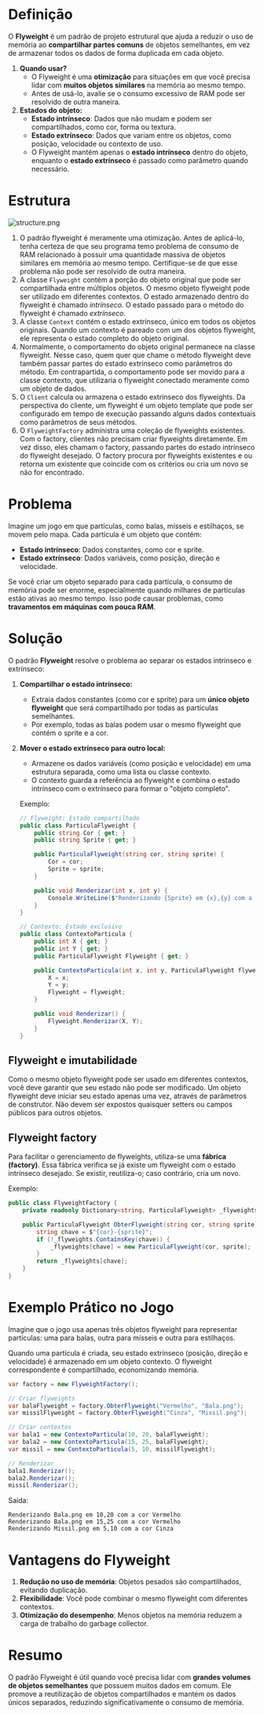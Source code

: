 # Definição

O **Flyweight** é um padrão de projeto estrutural que ajuda a reduzir o uso de memória ao **compartilhar partes comuns** de objetos semelhantes, em vez de armazenar todos os dados de forma duplicada em cada objeto.

1. **Quando usar?**
    - O Flyweight é uma **otimização** para situações em que você precisa lidar com **muitos objetos similares** na memória ao mesmo tempo.
    - Antes de usá-lo, avalie se o consumo excessivo de RAM pode ser resolvido de outra maneira.
2. **Estados do objeto:**
    - **Estado intrínseco**: Dados que não mudam e podem ser compartilhados, como cor, forma ou textura.
    - **Estado extrínseco**: Dados que variam entre os objetos, como posição, velocidade ou contexto de uso.
    - O Flyweight mantém apenas o **estado intrínseco** dentro do objeto, enquanto o **estado extrínseco** é passado como parâmetro quando necessário.

# Estrutura

![structure.png](https://github.com/oNicolasSB/DesignPatternsJava/blob/main/Flyweight/structure.png)

1. O padrão flyweight é meramente uma otimização. Antes de aplicá-lo, tenha certeza de que seu programa temo problema de consumo de RAM relacionado à possuir uma quantidade massiva de objetos similares em memória ao mesmo tempo. Certifique-se de que esse problema não pode ser resolvido de outra maneira.
2. A classe `Flyweight` contém a porção do objeto original que pode ser compartilhada entre múltiplos objetos. O mesmo objeto flyweight pode ser utilizado em diferentes contextos. O estado armazenado dentro do flyweight é chamado *intrínseco.* O estado passado para o método do flyweight é chamado *extrínseco.*
3. A classe `Context` contém o estado extrínseco, único em todos os objetos originais. Quando um contexto é pareado com um dos objetos flyweight, ele representa o estado completo do objeto original.
4. Normalmente, o comportamento do objeto original permanece na classe flyweight. Nesse caso, quem quer que chame o método flyweight deve também passar partes do estado extrínseco como parâmetros do método. Em contrapartida, o comportamento pode ser movido para a classe contexto, que utilizaria o flyweight conectado meramente como um objeto de dados.
5. O `Client` calcula ou armazena o estado extrínseco dos flyweights. Da perspectiva do cliente, um flyweight é um objeto template que pode ser configurado em tempo de execução passando alguns dados contextuais como parâmetros de seus métodos.
6. O `FlyweightFactory` administra uma coleção de flyweights existentes. Com o factory, clientes não precisam criar flyweights diretamente. Em vez disso, eles chamam o factory, passando partes do estado intrínseco do flyweight desejado. O factory procura por flyweights existentes e ou retorna um existente que coincide com os critérios ou cria um novo se não for encontrado.

# Problema

Imagine um jogo em que partículas, como balas, mísseis e estilhaços, se movem pelo mapa. Cada partícula é um objeto que contém:

- **Estado intrínseco**: Dados constantes, como cor e sprite.
- **Estado extrínseco**: Dados variáveis, como posição, direção e velocidade.

Se você criar um objeto separado para cada partícula, o consumo de memória pode ser enorme, especialmente quando milhares de partículas estão ativas ao mesmo tempo. Isso pode causar problemas, como **travamentos em máquinas com pouca RAM**.

# Solução

O padrão **Flyweight** resolve o problema ao separar os estados intrínseco e extrínseco:

1. **Compartilhar o estado intrínseco:**
    - Extraia dados constantes (como cor e sprite) para um **único objeto flyweight** que será compartilhado por todas as partículas semelhantes.
    - Por exemplo, todas as balas podem usar o mesmo flyweight que contém o sprite e a cor.
2. **Mover o estado extrínseco para outro local:**
    - Armazene os dados variáveis (como posição e velocidade) em uma estrutura separada, como uma lista ou classe contexto.
    - O contexto guarda a referência ao flyweight e combina o estado intrínseco com o extrínseco para formar o "objeto completo".
    
    Exemplo:
    
    ```csharp
    // Flyweight: Estado compartilhado
    public class ParticulaFlyweight {
        public string Cor { get; }
        public string Sprite { get; }
    
        public ParticulaFlyweight(string cor, string sprite) {
            Cor = cor;
            Sprite = sprite;
        }
    
        public void Renderizar(int x, int y) {
            Console.WriteLine($"Renderizando {Sprite} em {x},{y} com a cor {Cor}");
        }
    }
    
    // Contexto: Estado exclusivo
    public class ContextoParticula {
        public int X { get; }
        public int Y { get; }
        public ParticulaFlyweight Flyweight { get; }
    
        public ContextoParticula(int x, int y, ParticulaFlyweight flyweight) {
            X = x;
            Y = y;
            Flyweight = flyweight;
        }
    
        public void Renderizar() {
            Flyweight.Renderizar(X, Y);
        }
    }
    
    ```
    

## Flyweight e imutabilidade

Como o mesmo objeto flyweight pode ser usado em diferentes contextos, você deve garantir que seu estado não pode ser modificado. Um objeto flyweight deve iniciar seu estado apenas uma vez, através de parâmetros de construtor. Não devem ser expostos quaisquer setters ou campos públicos para outros objetos.

## Flyweight factory

Para facilitar o gerenciamento de flyweights, utiliza-se uma **fábrica (factory)**. Essa fábrica verifica se já existe um flyweight com o estado intrínseco desejado. Se existir, reutiliza-o; caso contrário, cria um novo.

Exemplo:

```csharp
public class FlyweightFactory {
    private readonly Dictionary<string, ParticulaFlyweight> _flyweights = new();

    public ParticulaFlyweight ObterFlyweight(string cor, string sprite) {
        string chave = $"{cor}-{sprite}";
        if (!_flyweights.ContainsKey(chave)) {
            _flyweights[chave] = new ParticulaFlyweight(cor, sprite);
        }
        return _flyweights[chave];
    }
}

```

# **Exemplo Prático no Jogo**

Imagine que o jogo usa apenas três objetos flyweight para representar partículas: uma para balas, outra para mísseis e outra para estilhaços.

Quando uma partícula é criada, seu estado extrínseco (posição, direção e velocidade) é armazenado em um objeto contexto. O flyweight correspondente é compartilhado, economizando memória.

```csharp
var factory = new FlyweightFactory();

// Criar flyweights
var balaFlyweight = factory.ObterFlyweight("Vermelho", "Bala.png");
var missilFlyweight = factory.ObterFlyweight("Cinza", "Missil.png");

// Criar contextos
var bala1 = new ContextoParticula(10, 20, balaFlyweight);
var bala2 = new ContextoParticula(15, 25, balaFlyweight);
var missil = new ContextoParticula(5, 10, missilFlyweight);

// Renderizar
bala1.Renderizar();
bala2.Renderizar();
missil.Renderizar();

```

Saída:

```
Renderizando Bala.png em 10,20 com a cor Vermelho
Renderizando Bala.png em 15,25 com a cor Vermelho
Renderizando Missil.png em 5,10 com a cor Cinza

```

# **Vantagens do Flyweight**

1. **Redução no uso de memória**: Objetos pesados são compartilhados, evitando duplicação.
2. **Flexibilidade**: Você pode combinar o mesmo flyweight com diferentes contextos.
3. **Otimização do desempenho**: Menos objetos na memória reduzem a carga de trabalho do garbage collector.

# **Resumo**

O padrão Flyweight é útil quando você precisa lidar com **grandes volumes de objetos semelhantes** que possuem muitos dados em comum. Ele promove a reutilização de objetos compartilhados e mantém os dados únicos separados, reduzindo significativamente o consumo de memória.